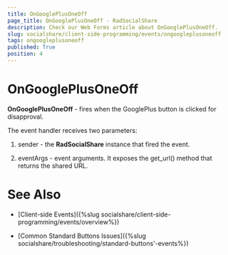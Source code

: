 ```yaml
---
title: OnGooglePlusOneOff
page_title: OnGooglePlusOneOff - RadSocialShare
description: Check our Web Forms article about OnGooglePlusOneOff.
slug: socialshare/client-side-programming/events/ongoogleplusoneoff
tags: ongoogleplusoneoff
published: True
position: 4
---
```


# OnGooglePlusOneOff





**OnGooglePlusOneOff** - fires when the GooglePlus button is clicked for disapproval.

The event handler receives two parameters:

1. sender - the **RadSocialShare** instance that fired the event.

1. eventArgs - event arguments. It exposes the get_url() method that returns the shared URL.

# See Also

 * [Client-side Events]({%slug socialshare/client-side-programming/events/overview%})

 * [Common Standard Buttons Issues]({%slug socialshare/troubleshooting/standard-buttons'-events%})
